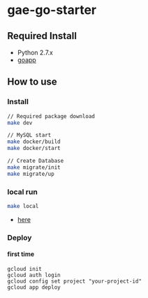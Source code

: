 # gae-go-starter

## Required Install 
- Python 2.7.x
- [goapp](https://cloud.google.com/appengine/docs/go/download)

## How to use

### Install

```bash
// Required package download
make dev

// MySQL start
make docker/build
make docker/start

// Create Database
make migrate/init 
make migrate/up 
```

### local run

```bash
make local
```

- [here](http://localhost:8080)

### Deploy

#### first time

```
gcloud init
gcloud auth login
gcloud config set project "your-project-id"
gcloud app deploy
```

